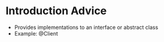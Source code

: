 # Introduction Advice

- Provides implementations to an interface or abstract class
- Example: @Client
